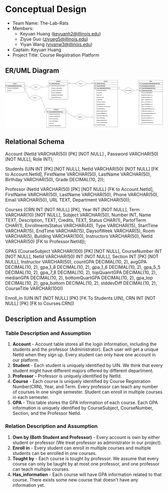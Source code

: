 # Conceptual Design


- Team Name: The-Lab-Rats
- Members:
   - Keyuan Huang (keyuanh2@illinois.edu)
   - Ziyue Guo (ziyueg5@illinois.edu)
   - Yiyan Wang (yiyanw3@illinois.edu)  
- Captain: Keyuan Huang
- Project Title: Course Registration Platform

## ER/UML Diagram

![Web Page](images/ER3.png)

## Relational Schema

Account (NetId VARCHAR(50) [PK] [NOT NULL] , Password VARCHAR(50) [NOT NULL], Role INT);

Students (UIN INT [PK] [NOT NULL], NetId VARCHAR(50) [NOT NULL] [FK to Account.NetId], FirstName VARCHAR(50), LastName VARCHAR(50), Birthday VARCHAR(50), Grade DECIMAL(10, 2));

Professor (NetId VARCHAR(50) [PK] [NOT NULL] [FK to Account.NetId], FirstName VARCHAR(50), LastName VARCHAR(50), Phone VARCHAR(50), Email VARCHAR(50), URL TEXT, Department VARCHAR(50));

Courses (CRN INT [NOT NULL] [PK], Year INT [NOT NULL], Term VARCHAR(10) [NOT NULL], Subject VARCHAR(50), Number INT, Name TEXT, Description, TEXT, Credits, TEXT, Status CHAR(1), PartofTerm CHAR(1), EnrollmentsStatus VARCHAR(40), Type VARCHAR(15), StartTime VARCHAR(15), EndTime VARCHAR(15), DaysofWeek VARCHAR(5), Room VARCHAR(5), Building VARCHAR(100), Instructors VARCHAR(50), NetId VARCHAR(50) [FK to Professor.NetId]);

GPAS (CourseSubject VARCHAR(100) [PK] [NOT NULL], CourseNumber INT [NOT NULL], NetId VARCHAR(50) INT [NOT NULL], Section INT [PK] [NOT NULL], Instructor VARCHAR(50), countGPA DECIMAL(10, 2), avgGPA DECIMAL(10, 2), gpa_1_8 DECIMAL(10, 2), gpa_1_6 DECIMAL(10, 2), gpa_5_5 DECIMAL(10, 2), gpa_7_8 DECIMAL(10, 2), topQuanrtGPA DECIMAL(10, 2), medianGPA DECIMAL(10, 2), bottomQuartGPA DECIMAL(10, 2), gpa_top DECIMAL(10, 2), gpa_bottom DECIMAL(10, 2), stddevDiff DECIMAL(10, 2), CourseTitle VARCHAR(100))

Enroll_in (UIN INT [NOT NULL] [PK] [FK To Students.UIN], CRN INT [NOT NULL] [PK] [FK to Courses.CRN])

## Description and Assumption

### Table Description and Assumption 
1. **Account** - Account table stores all the login information, including the students and the professor (Administrator). Each user will get a unique NetId when they sign up. Every student can only have one account in our platform.
2. **Student** - Each student is uniquely identified by UIN. We think that every student might have different majors offered by different department.
3. **Professor** - Professor is uniquely identified by NetId.
4. **Course** - Each course is uniquely identified by Course Registration Number(CRN), Year, and Term. Every professor can 
teach any number of courses in one single semester. Student can enroll in multiple courses in each semester. 
5. **GPA** - This table stores the GPA information of each course. Each GPA information is uniquely identified by CourseSubject, CourseNumber, Section, and the Professor NetId. 

### Relation Description and Assumption 
1. **Own by  (Both Student and Professor)** - Every account is own by either student or professor (We treat professor as administrator in our project).
2. **Enroll in** - Every student can enroll in multiple courses and multiple students can be enrolled in one courses.
3. **Tought by** - Each course is tought by professor. We assume that every course can only be taught by at most one professor, and one professor can teach multiple courses.
4. **Has_information** - Each course will have GPA information related to that course. There exists some new course that doesn't have any information yet. 
